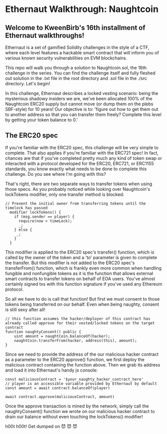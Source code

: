 # Ethernaut Walkthrough: Naughtcoin
## Welcome to KweenBirb's 16th installment of Ethernaut walkthroughs! 

Ethernaut is a set of gamified Solidity challenges in the style of a CTF, where each level features a hackable smart contract that will inform you of various known security vulnerabilities on EVM blockchains.

This repo will walk you through a solution to Naughtcoin.sol, the 16th challenge in the series. You can find the challenge itself and fully fleshed out solution in the .txt file in the root directory and .sol file in the ./src directory. Let's begin!

In this challenge, Ethernaut describes a locked vesting scenario: being the mysterious shadowy insiders we are, we've been allocated 100% of the Naughtcoin ERC20 supply but cannot move (or dump them on the plebs SBF-style) for 10 years! Our objective is to: 'figure out how to get them out to another address so that you can transfer them freely? Complete this level by getting your token balance to 0.'

## The ERC20 spec

If you're familiar with the ERC20 spec, this challenge will be very simple to complete. That also applies if you're familiar with the ERC721 spec! In fact, chances are that if you've completed pretty much any kind of token swap or interacted with a protocol developed for the ERC20, ERC721, or ERC1155 standards, you know exactly what needs to be done to complete this challenge. Do you see where I'm going with this?

That's right, there are two separate ways to transfer tokens when using those specs. As you probably noticed while looking over Naughtcoin's lockTokens modifier, only one transfer method is blocked:

```
// Prevent the initial owner from transferring tokens until the timelock has passed
  modifier lockTokens() {
    if (msg.sender == player) {
      require(now > timeLock);
      _;
    } else {
     _;
    }
  }
```

This modifier is applied to the ERC20 spec's transfer() function, which is called by the owner of the token and a 'to' parameter is given to complete the transfer. But this modifier is not added to the ERC20 spec's transferFrom() function, which is frankly even more common when handling fungible and nonfungible tokens as it is the function that allows external smart contracts to transfer tokens on behalf of EOA users. You've almost certainly signed txs with this function signature if you've used any Ethereum protocol.

So all we have to do is call that function! But first we must consent to those tokens being transferred on our behalf. Even when being naughty, consent is still sexy after all!

```
// this function assumes the hacker/deployer of this contract has already called approve for their vested/locked tokens on the target contract
function naughtyConsent() public {
    uint amount = naughtCoin.balanceOf(hacker);
    naughtCoin.transferFrom(hacker, address(this), amount);
}
```

Since we need to provide the address of the our malicious hacker contract as a parameter to the ERC20 approve() function, we first deploy the malicious contract containing the function above. Then we grab its address and load it into Ethernaut's handy js console:

```
const maliciousContract = '$your_naughty_hacker_contract_here'
// player is an accessible variable provided by Ethernaut by default
const amount = await contract.balanceOf(player) 

await contract.approve(maliciousContract, amount)
```

Once the approve transaction is mined by the network, simply call the naughtyConsent() function we wrote on our malicious hacker contract to drain our balance without even touching the lockTokens() modifier!

h00t h00t! Get dumped on 😈 😈 😈 